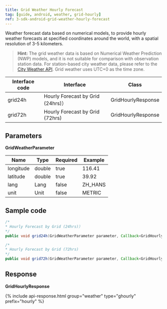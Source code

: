 ```yaml
---
title: Grid Weather Hourly Forecast
tag: [guide, android, weather, grid-hourly]
ref: 3-sdk-android-grid-weather-hourly-forecast
---
```


Weather forecast data based on numerical models, to provide hourly weather forecasts at specified coordinates around the world, with a spatial resolution of 3-5 kilometers.

> **Hint:** The grid weather data is based on Numerical Weather Prediction (NWP) models, and it is not suitable for comparison with observation station data. For station-based city weather data, please refer to the [City Weather API](/en/docs/android-sdk/weather/android-weather-hourly-forecast/). Grid weather uses UTC+0 as the time zone.

| Interface code          | Interface     | Class         |
| --------------------------- | ---- | ------------------ |
| grid24h | Hourly Forecast by Grid (24hrs)）| GridHourlyResponse |
| grid72h | Hourly Forecast by Grid (72hrs)| GridHourlyResponse |


## Parameters  

**GridWeatherParameter**

| Name   | Type | Required | Example |
| -------- | -------- | ---- | ------ |
| longitude | double | true | 116.41 |
| latitude | double | true | 39.92 |
| lang | Lang | false | ZH_HANS |
| unit | Unit | false | METRIC |

## Sample code

```java
/*
* Hourly Forecast by Grid (24hrs)）
*/
public void grid24h(GridWeatherParameter parameter, Callback<GridHourlyResponse> callback);

/*
* Hourly Forecast by Grid (72hrs)
*/
public void grid72h(GridWeatherParameter parameter, Callback<GridHourlyResponse> callback);
```

## Response

**GridHourlyResponse**

{% include api-response.html group="weather" type="ghourly" prefix="hourly"  %}

